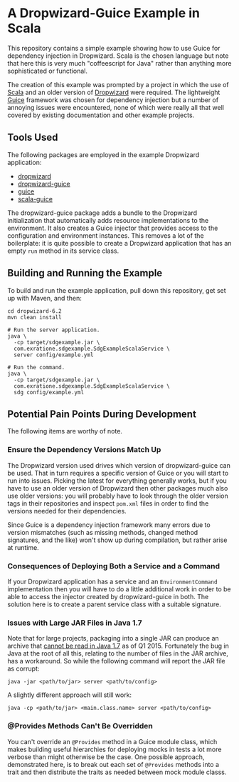 # A Dropwizard-Guice Example in Scala

This repository contains a simple example showing how to use Guice for
dependency injection in Dropwizard. Scala is the chosen language but note that
here this is very much "coffeescript for Java" rather than anything more
sophisticated or functional.

The creation of this example was prompted by a project in which the use of
[Scala][1] and an older version of [Dropwizard][2] were required. The
lightweight [Guice][3] framework was chosen for dependency injection but a
number of annoying issues were encountered, none of which were really all that
well covered by existing documentation and other example projects.

## Tools Used

The following packages are employed in the example Dropwizard application:

* [dropwizard][2]
* [dropwizard-guice][4]
* [guice][3]
* [scala-guice][5]

The dropwizard-guice package adds a bundle to the Dropwizard initialization that
automatically adds resource implementations to the environment. It also creates
a Guice injector that provides access to the configuration and environment
instances. This removes a lot of the boilerplate: it is quite possible to create
a Dropwizard application that has an empty `run` method in its service class.

## Building and Running the Example

To build and run the example application, pull down this repository, get set up
with Maven, and then:

```
cd dropwizard-6.2
mvn clean install

# Run the server application.
java \
  -cp target/sdgexample.jar \
  com.exratione.sdgexample.SdgExampleScalaService \
  server config/example.yml

# Run the command.
java \
  -cp target/sdgexample.jar \
  com.exratione.sdgexample.SdgExampleScalaService \
  sdg config/example.yml
```

## Potential Pain Points During Development

The following items are worthy of note.

### Ensure the Dependency Versions Match Up

The Dropwizard version used drives which version of dropwizard-guice can be
used. That in turn requires a specific version of Guice or you will start to run
into issues. Picking the latest for everything generally works, but if you have
to use an older version of Dropwizard then other packages much also use older
versions: you will probably have to look through the older version tags in their
repositories and inspect `pom.xml` files in order to find the versions needed
for their dependencies.

Since Guice is a dependency injection framework many errors due to version
mismatches (such as missing methods, changed method signatures, and the like)
won't show up during compilation, but rather arise at runtime.

### Consequences of Deploying Both a Service and a Command

If your Dropwizard application has a service and an `EnvironmentCommand`
implementation then you will have to do a little additional work in order to be
able to access the injector created by dropwizard-guice in both. The solution
here is to create a parent service class with a suitable signature.

### Issues with Large JAR Files in Java 1.7

Note that for large projects, packaging into a single JAR can produce an archive
that [cannot be read in Java 1.7][6] as of Q1 2015. Fortunately the bug in Java
at the root of all this, relating to the number of files in the JAR archive,
has a workaround. So while the following command will report the JAR file as
corrupt:

```
java -jar <path/to/jar> server <path/to/config>
```

A slightly different approach will still work:

```
java -cp <path/to/jar> <main.class.name> server <path/to/config>
```

### @Provides Methods Can't Be Overridden

You can't override an `@Provides` method in a Guice module class, which makes
building useful hierarchies for deploying mocks in tests a lot more verbose than
might otherwise be the case. One possible approach, demonstrated here, is to
break out each set of `@Provides` methods into a trait and then distribute the
traits as needed between mock module classs.

[1]: http://www.scala-lang.org/
[2]: http://dropwizard.io/
[3]: https://github.com/google/guice
[4]: https://github.com/HubSpot/dropwizard-guice
[5]: https://github.com/codingwell/scala-guice
[6]: http://stackoverflow.com/questions/13021423/invalid-or-corrupt-jar-file-built-by-maven-shade-plugin
